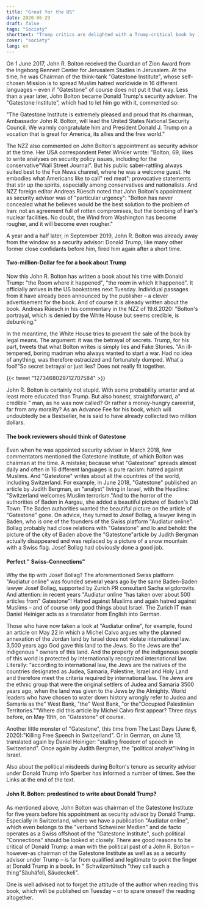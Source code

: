 ```yaml
---
title: "Great for the US"
date: 2020-06-29
draft: false
tags: "Society"
shorttext: "Trump critics are delighted with a Trump-critical book by John Bolton. But who is this John Bolton?"
cover: "society"
lang: en
---
```


On 1 June 2017, John R. Bolton received the Guardian of Zion Award from the Ingeborg Rennert Center for Jerusalem Studies in Jerusalem. At the time, he was Chairman of the think-tank "Gatestone Institute", whose self-chosen Mission is to spread Muslim hatred worldwide in 16 different languages – even if "Gatestone" of course does not put it that way. Less than a year later, John Bolton became Donald Trump's security adviser. The "Gatestone Institute", which had to let him go with it, commented so:

"The Gatestone Institute is extremely pleased and proud that its chairman, Ambassador John R. Bolton, will lead the United States National Security Council. We warmly congratulate him and President Donald J. Trump on a vocation that is great for America, its allies and the free world."

The NZZ also commented on John Bolton's appointment as security advisor at the time. Her USA correspondent Peter Winkler wrote: "Bolton, 69, likes to write analyses on security policy issues, including for the conservative"Wall Street Journal". But his public saber-rattling always suited best to the Fox News channel, where he was a welcome guest. He embodies what Americans like to call" red meat": provocative statements that stir up the spirits, especially among conservatives and nationalists. And NZZ foreign editor Andreas Rüesch noted that John Bolton's appointment as security advisor was of "particular urgency": "Bolton has never concealed what he believes would be the best solution to the problem of Iran: not an agreement full of rotten compromises, but the bombing of Iran's nuclear facilities. No doubt, the Wind from Washington has become rougher, and it will become even rougher."

A year and a half later, in September 2019, John R. Bolton was already away from the window as a security advisor: Donald Trump, like many other former close confidants before him, fired him again after a short time.

#### Two-million-Dollar fee for a book about Trump

Now this John R. Bolton has written a book about his time with Donald Trump: "the Room where it happened", "the room in which it happened". It officially arrives in the US bookstores next Tuesday. Individual passages from it have already been announced by the publisher – a clever advertisement for the book. And of course it is already written about the book. Andreas Rüesch in his commentary in the NZZ of 19.6.2020: "Bolton's portrayal, which is denied by the White House but seems credible, is debunking."

In the meantime, the White House tries to prevent the sale of the book by legal means. The argument: it was the betrayal of secrets. Trump, for his part, tweets that what Bolton writes is simply lies and Fake Stories. "An ill-tempered, boring madman who always wanted to start a war. Had no idea of anything, was therefore ostracized and fortunately dumped. What a fool!"So secret betrayal or just lies? Does not really fit together.

{{< tweet "1273468029712707584" >}}

John R. Bolton is certainly not stupid. With some probability smarter and at least more educated than Trump. But also honest, straightforward, a" credible " man, as he was now called? Or rather a money-hungry careerist, far from any morality? As an Advance Fee for his book, which will undoubtedly be a Bestseller, he is said to have already collected two million dollars.

#### The book reviewers should think of Gatestone

Even when he was appointed security adviser in March 2018, few commentators mentioned the Gatestone Institute, of which Bolton was chairman at the time. A mistake; because what "Gatestone" spreads almost daily and often in 16 different languages is pure racism: hatred against Muslims. And "Gatestone" writes about all the countries of the world, including Switzerland. For example, in June 2018, "Gatestone" published an article by Judith Bergman, an "analyst" living in Israel, with the Headline: "Switzerland welcomes Muslim terrorism."And to the horror of the authorities of Baden in Aargau, she added a beautiful picture of Baden's Old Town. The Baden authorities wanted the beautiful picture on the article of "Gatestone" gone. On advice, they turned to Josef Bollag, a lawyer living in Baden, who is one of the founders of the Swiss platform "Audiatur online". Bollag probably had close relations with "Gatestone" and lo and behold: the picture of the city of Baden above the "Gatestone"article by Judith Bergman actually disappeared and was replaced by a picture of a snow mountain with a Swiss flag. Josef Bollag had obviously done a good job.

#### Perfect " Swiss-Connections"

Why the tip with Josef Bollag? The aforementioned Swiss platform "Audiatur online" was founded several years ago by the same Baden-Baden lawyer Josef Bollag, supported by Zurich PR consultant Sacha wigdorovits. And attention: in recent years "Audiatur online "has taken over about 500 articles from" Gatestone"! Hatred against Muslims and again hatred against Muslims – and of course only good things about Israel. The Zurich IT man Daniel Heiniger acts as a translator from English into German.

Those who have now taken a look at "Audiatur online", for example, found an article on May 22 in which a Michel Calvo argues why the planned annexation of the Jordan land by Israel does not violate international law. 3,500 years ago God gave this land to the Jews. So the Jews are the" indigenous " owners of this land. And the property of the indigenous people of this world is protected by internationally recognized international law. Literally: "according to international law, the Jews are the natives of the countries designated as Judea, Samaria, Palestine, Israel and Holy Land and therefore meet the criteria required by international law. The Jews are the ethnic group that were the original settlers of Judea and Samaria 3500 years ago, when the land was given to the Jews by the Almighty. World leaders who have chosen to water down history wrongly refer to Judea and Samaria as the" West Bank, "the" West Bank, "or the"Occupied Palestinian Territories.""Where did this article by Michel Calvo first appear? Three days before, on May 19th, on "Gatestone" of course.

Another little monster of "Gatestone", this time from The Last Days (June 6, 2020):"Killing Free Speech in Switzerland". Or in German, on June 13, translated again by Daniel Heiniger: "stalling freedom of speech in Switzerland". Once again by Judith Bergman, the "political analyst"living in Israel.

Also about the political misdeeds during Bolton's tenure as security adviser under Donald Trump info Sperber has informed a number of times. See the Links at the end of the text.

#### John R. Bolton: predestined to write about Donald Trump?

As mentioned above, John Bolton was chairman of the Gatestone Institute for five years before his appointment as security advisor by Donald Trump. Especially in Switzerland, where we have a publication "Audiatur online", which even belongs to the "verband Schweizer Medien" and de facto operates as a Swiss offshoot of the "Gatestone Institute", such political "Connections" should be looked at closely. There are good reasons to be critical of Donald Trump: a man with the political past of a John R. Bolton – however-as chairman of the Gatestone Institute as well as as a security advisor under Trump – is far from qualified and legitimate to point the finger at Donald Trump in a book. In " Schwiizertütsch "they call such a thing"Säuhäfeli, Säudeckeli".

One is well advised not to forget the attitude of the author when reading this book, which will be published on Tuesday – or to spare oneself the reading altogether.
